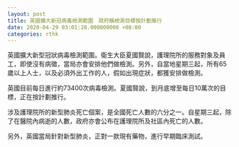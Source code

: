 ```yaml
---
layout: post
title: 英國擴大新冠病毒檢測範圍　政府稱檢測目標按計劃推行
date: 2020-04-29 03:01:28.000000000 +08:00
categories: rthk
---
```


英國擴大新型冠狀病毒檢測範圍。衛生大臣夏國賢說，護理院所的服務對象及員工，即使沒有病徵，當局亦會安排他們做檢測。另外，自當地星期三起，所有65歲以上人士，以及必須外出工作的人，假如出現症狀，都獲安排做檢測。

英國目前每日進行約73400次病毒檢測。夏國賢說，到月底增至每日10萬次的目標，正在按計劃推行。

涉及護理院所的新型肺炎死亡個案，是全國死亡人數的六分之一。自星期三起，除了在醫院內病逝的人數，政府亦會公布在護理院所及社區內死亡的人數。

另外，英國當局針對新型肺炎，正對一款現有藥物，進行早期臨床測試。
